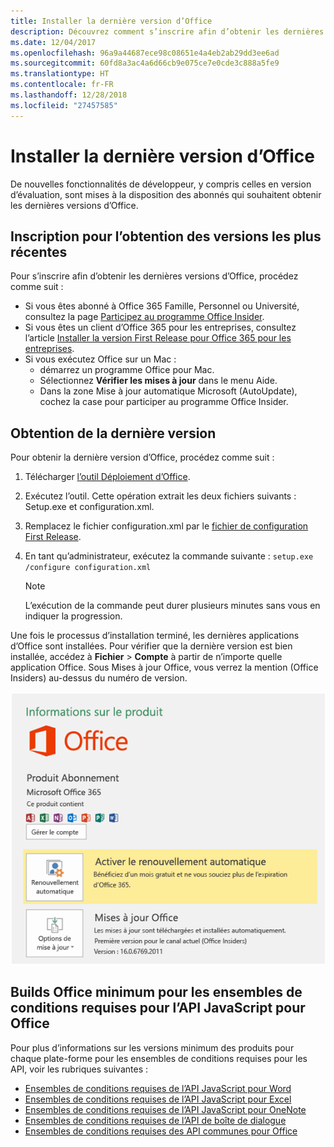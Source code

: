 ```yaml
---
title: Installer la dernière version d’Office
description: Découvrez comment s’inscrire afin d’obtenir les dernières versions d’Office.
ms.date: 12/04/2017
ms.openlocfilehash: 96a9a44687ece98c08651e4a4eb2ab29dd3ee6ad
ms.sourcegitcommit: 60fd8a3ac4a6d66cb9e075ce7e0cde3c888a5fe9
ms.translationtype: HT
ms.contentlocale: fr-FR
ms.lasthandoff: 12/28/2018
ms.locfileid: "27457585"
---
```

# <a name="install-the-latest-version-of-office"></a>Installer la dernière version d’Office

De nouvelles fonctionnalités de développeur, y compris celles en version d’évaluation, sont mises à la disposition des abonnés qui souhaitent obtenir les dernières versions d’Office. 

## <a name="opt-in-to-getting-the-latest-builds"></a>Inscription pour l’obtention des versions les plus récentes

Pour s’inscrire afin d’obtenir les dernières versions d’Office, procédez comme suit : 

- Si vous êtes abonné à Office 365 Famille, Personnel ou Université, consultez la page [Participez au programme Office Insider](https://products.office.com/office-insider).
- Si vous êtes un client d’Office 365 pour les entreprises, consultez l’article [Installer la version First Release pour Office 365 pour les entreprises](https://support.office.com/article/Install-the-First-Release-build-for-Office-365-for-business-customers-4dd8ba40-73c0-4468-b778-c7b744d03ead).
- Si vous exécutez Office sur un Mac :
    - démarrez un programme Office pour Mac.
    - Sélectionnez **Vérifier les mises à jour** dans le menu Aide.
    - Dans la zone Mise à jour automatique Microsoft (AutoUpdate), cochez la case pour participer au programme Office Insider. 

## <a name="get-the-latest-build"></a>Obtention de la dernière version

Pour obtenir la dernière version d’Office, procédez comme suit : 

1. Télécharger [l’outil Déploiement d’Office](https://www.microsoft.com/download/details.aspx?id=49117). 
2. Exécutez l’outil. Cette opération extrait les deux fichiers suivants : Setup.exe et configuration.xml.
3. Remplacez le fichier configuration.xml par le [fichier de configuration First Release](https://raw.githubusercontent.com/OfficeDev/Office-Add-in-Commands-Samples/master/Tools/FirstReleaseConfig/configuration.xml).
4. En tant qu’administrateur, exécutez la commande suivante : `setup.exe /configure configuration.xml` 

    > [!NOTE]
    > L’exécution de la commande peut durer plusieurs minutes sans vous en indiquer la progression.

Une fois le processus d’installation terminé, les dernières applications d’Office sont installées. Pour vérifier que la dernière version est bien installée, accédez à **Fichier** > **Compte** à partir de n’importe quelle application Office. Sous Mises à jour Office, vous verrez la mention (Office Insiders) au-dessus du numéro de version.

![Capture d’écran affichant les informations du produit avec la mention Office Insiders](../images/office-insiders.png)

## <a name="minimum-office-builds-for-office-javascript-api-requirement-sets"></a>Builds Office minimum pour les ensembles de conditions requises pour l’API JavaScript pour Office

Pour plus d’informations sur les versions minimum des produits pour chaque plate-forme pour les ensembles de conditions requises pour les API, voir les rubriques suivantes :

- [Ensembles de conditions requises de l’API JavaScript pour Word](https://docs.microsoft.com/office/dev/add-ins/reference/requirement-sets/word-api-requirement-sets)
- [Ensembles de conditions requises de l’API JavaScript pour Excel](https://docs.microsoft.com/office/dev/add-ins/reference/requirement-sets/excel-api-requirement-sets)
- [Ensembles de conditions requises de l’API JavaScript pour OneNote](https://docs.microsoft.com/office/dev/add-ins/reference/requirement-sets/onenote-api-requirement-sets)
- [Ensembles de conditions requises de l’API de boîte de dialogue](https://docs.microsoft.com/office/dev/add-ins/reference/requirement-sets/dialog-api-requirement-sets)
- [Ensembles de conditions requises des API communes pour Office](https://docs.microsoft.com/office/dev/add-ins/reference/requirement-sets/office-add-in-requirement-sets)
